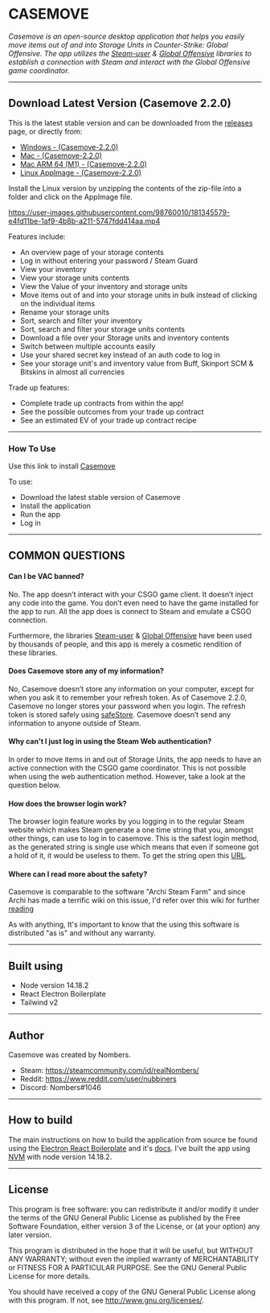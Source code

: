 # CASEMOVE

*Casemove is an open-source desktop application that helps you easily move items out of and into Storage Units in Counter-Strike: Global Offensive. The app utilizes the [Steam-user](https://github.com/DoctorMcKay/node-steam-user) & [Global Offensive](https://github.com/DoctorMcKay/node-globaloffensive) libraries to establish a connection with Steam and interact with the Global Offensive game coordinator.* 

----

## Download Latest Version (Casemove 2.2.0)

This is the latest stable version and can be downloaded from the [releases](https://github.com/nombersDev/casemove/releases) page, or directly from:

- [Windows - (Casemove-2.2.0)](https://github.com/nombersDev/casemove/releases/download/2.1.1/Casemove-Setup-2.2.0.exe)
- [Mac - (Casemove-2.2.0)](https://github.com/nombersDev/casemove/releases/download/2.2.0/Casemove-2.2.0.dmg)
- [Mac ARM 64 (M1) - (Casemove-2.2.0)](https://github.com/nombersDev/casemove/releases/download/2.2.0/Casemove-2.2.0-arm64.dmg)
- [Linux AppImage - (Casemove-2.2.0)](https://github.com/nombersDev/casemove/releases/download/2.2.0/casemove-2.2.0.zip)

Install the Linux version by unzipping the contents of the zip-file into a folder and click on the AppImage file. 



https://user-images.githubusercontent.com/98760010/181345579-e4fd11be-1af9-4b8b-a211-5747fdd414aa.mp4




Features include:
  * An overview page of your storage contents
  * Log in without entering your password / Steam Guard
  * View your inventory
  * View your storage units contents
  * View the Value of your inventory and storage units
  * Move items out of and into your storage units in bulk instead of clicking on the individual items
  * Rename your storage units
  * Sort, search and filter your inventory
  * Sort, search and filter your storage units contents
  * Download a file over your Storage units and inventory contents
  * Switch between multiple accounts easily
  * Use your shared secret key instead of an auth code to log in 
  * See your storage unit's and inventory value from Buff, Skinport SCM & Bitskins in almost all currencies

Trade up features:
  * Complete trade up contracts from within the app! 
  * See the possible outcomes from your trade up contract
  * See an estimated EV of your trade up contract recipe


 
 
----

### How To Use

Use this link to install [Casemove](https://github.com/nombersDev/casemove/releases) 

To use:
  * Download the latest stable version of Casemove
  * Install the application
  * Run the app
  * Log in

----

## COMMON QUESTIONS
#### Can I be VAC banned?

No.
The app doesn’t interact with your CSGO game client. It doesn’t inject any code into the game. You don’t even need to have the game installed for the app to run. All the app does is connect to Steam and emulate a CSGO connection.

Furthermore, the libraries [Steam-user](https://github.com/DoctorMcKay/node-steam-user) & [Global Offensive](https://github.com/DoctorMcKay/node-globaloffensive) have been used by thousands of people, and this app is merely a cosmetic rendition of these libraries.

#### Does Casemove store any of my information?

No, Casemove doesn’t store any information on your computer, except for when you ask it to remember your refresh token. As of Casemove 2.2.0, Casemove no longer stores your password when you login. The refresh token is stored safely using [safeStore](https://www.electronjs.org/docs/latest/api/safe-storage). Casemove doesn’t send any information to anyone outside of Steam.

#### Why can't I just log in using the Steam Web authentication?

In order to move items in and out of Storage Units, the app needs to have an active connection with the CSGO game coordinator. This is not possible when using the web authentication method. However, take a look at the question below. 

#### How does the browser login work?

The browser login feature works by you logging in to the regular Steam website which makes Steam generate a one time string that you, amongst other things, can use to log in to casemove. This is the safest login method, as the generated string is single use which means that even if someone got a hold of it, it would be useless to them. To get the string open this [URL](https://steamcommunity.com/chat/clientjstoken).

#### Where can I read more about the safety?

Casemove is comparable to the software "Archi Steam Farm" and since Archi has made a terrific wiki on this issue, I'd refer over this wiki for further [reading](https://github.com/JustArchiNET/ArchiSteamFarm/wiki/FAQ#security--privacy--vac--bans--tos)

As with anything, It's important to know that the using this software is distributed "as is" and without any warranty. 

----
## Built using
- Node version 14.18.2
- React Electron Boilerplate
- Tailwind v2
----

## Author

Casemove was created by Nombers.

- Steam: https://steamcommunity.com/id/realNombers/
- Reddit: https://www.reddit.com/user/nubbiners
- Discord: Nombers#1046
----

## How to build

The main instructions on how to build the application from source be found using the [Electron React Boilerplate](https://github.com/electron-react-boilerplate/electron-react-boilerplate) and it's [docs](https://electron-react-boilerplate.js.org/docs/building). 
I've built the app using [NVM](https://github.com/nvm-sh/nvm) with node version 14.18.2. 


----

## License

This program is free software: you can redistribute it and/or modify it under the terms of the GNU General Public License as published by the Free Software Foundation, either version 3 of the License, or (at your option) any later version.

This program is distributed in the hope that it will be useful, but WITHOUT ANY WARRANTY; without even the implied warranty of MERCHANTABILITY or FITNESS FOR A PARTICULAR PURPOSE.  See the GNU General Public License for more details.

You should have received a copy of the GNU General Public License  along with this program.  If not, see http://www.gnu.org/licenses/.


<!--- Frycus will never know this is here ---> 

